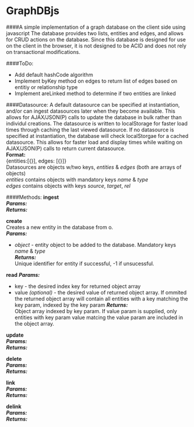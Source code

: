 GraphDBjs
=========

####A simple implementation of a graph database on the client side using javascript
The database provides two lists, entities and edges, and allows for CRUD actions on the database. Since this database is designed for use on the client in the browser, it is not designed to be ACID and does not rely on transactional modifications. 

####ToDo:
+ Add default hashCode algorithm
+ Implement byKey method on edges to return list of edges based on entitiy or relationship type
+ Implement areLinked method to determine if two entities are linked

####Datasource:
A default datasource can be specified at instantiation, and/or can ingest datasources later when they become available. This allows for AJAX/JSON(P) calls to update the database in bulk rather than individul creations. The datasource is written to localStorage for faster load times through caching the last viewed datasource. If no datasource is specified at instantiation, the database will check localStorgae for a cached datasource. This allows for faster load and display times while waiting on AJAX/JSON(P) calls to return current datasource.  
**Format:**  
{entities:[{}], edges: [{}]}  
Datasources are objects w/two keys, *entities* & *edges* (both are arrays of objects)  
*entities* contains objects with mandatory keys *name* & *type*  
*edges* contains objects with keys *source*, *target*, *rel*

####Methods:
**ingest**  
_**Params:**_  
_**Returns:**_  

**create**  
Creates a new entity in the database from o.  
_**Params:**_  
+ *object* - entity object to be added to the database. Mandatory keys *name* & *type*  
_**Returns:**_  
Unique identifier for entity if successful, -1 if unsucessful.

**read**
_**Params:**_  
+ key - the desired index key for returned object array
+ value *(optional)* - the desired value of returned object array. If ommited the returned object array will contain all entities with a key matching the key param, indexed by the key param
_**Returns:**_  
Object array indexed by key param. If value param is supplied, only entities with key param value matcing the value param are included in the object array.

**update**  
_**Params:**_  
_**Returns:**_  

**delete**  
_**Params:**_  
_**Returns:**_  

**link**  
_**Params:**_  
_**Returns:**_  

**delink**  
_**Params:**_  
_**Returns:**_  
